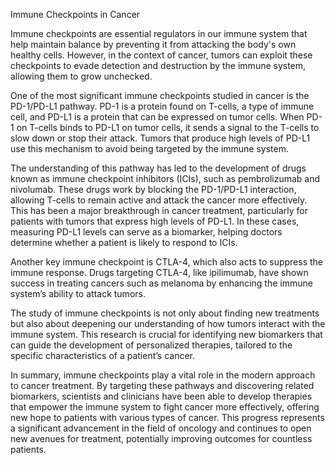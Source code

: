 Immune Checkpoints in Cancer

Immune checkpoints are essential regulators in our immune system that help maintain balance by preventing it from attacking the body's own healthy cells. However, in the context of cancer, tumors can exploit these checkpoints to evade detection and destruction by the immune system, allowing them to grow unchecked.

One of the most significant immune checkpoints studied in cancer is the PD-1/PD-L1 pathway. PD-1 is a protein found on T-cells, a type of immune cell, and PD-L1 is a protein that can be expressed on tumor cells. When PD-1 on T-cells binds to PD-L1 on tumor cells, it sends a signal to the T-cells to slow down or stop their attack. Tumors that produce high levels of PD-L1 use this mechanism to avoid being targeted by the immune system.

The understanding of this pathway has led to the development of drugs known as immune checkpoint inhibitors (ICIs), such as pembrolizumab and nivolumab. These drugs work by blocking the PD-1/PD-L1 interaction, allowing T-cells to remain active and attack the cancer more effectively. This has been a major breakthrough in cancer treatment, particularly for patients with tumors that express high levels of PD-L1. In these cases, measuring PD-L1 levels can serve as a biomarker, helping doctors determine whether a patient is likely to respond to ICIs.

Another key immune checkpoint is CTLA-4, which also acts to suppress the immune response. Drugs targeting CTLA-4, like ipilimumab, have shown success in treating cancers such as melanoma by enhancing the immune system’s ability to attack tumors.

The study of immune checkpoints is not only about finding new treatments but also about deepening our understanding of how tumors interact with the immune system. This research is crucial for identifying new biomarkers that can guide the development of personalized therapies, tailored to the specific characteristics of a patient’s cancer.

In summary, immune checkpoints play a vital role in the modern approach to cancer treatment. By targeting these pathways and discovering related biomarkers, scientists and clinicians have been able to develop therapies that empower the immune system to fight cancer more effectively, offering new hope to patients with various types of cancer. This progress represents a significant advancement in the field of oncology and continues to open new avenues for treatment, potentially improving outcomes for countless patients.